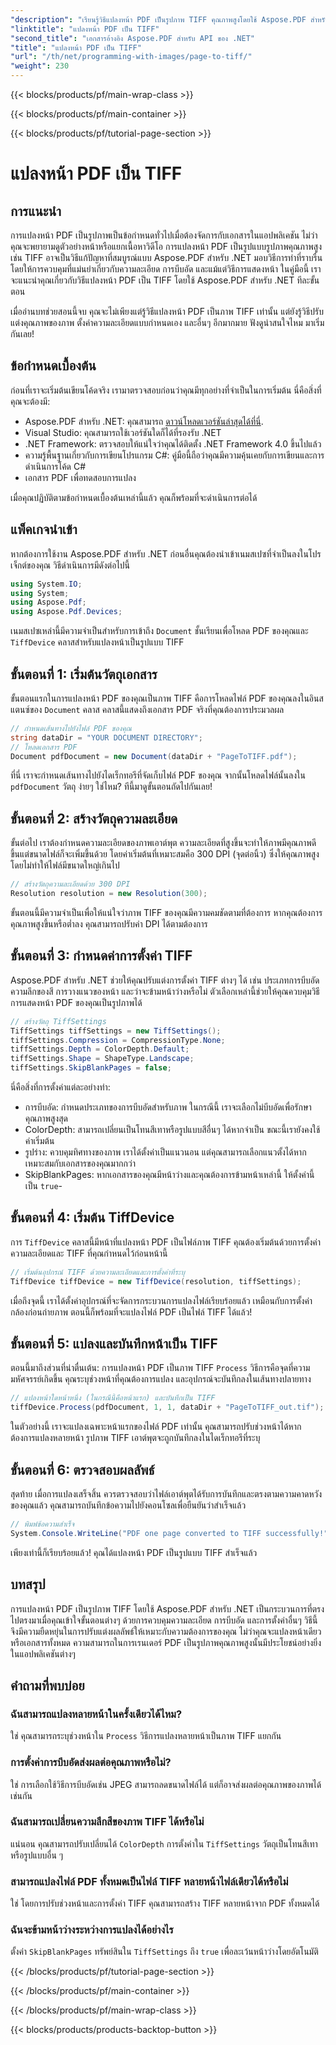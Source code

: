 ```yaml
---
"description": "เรียนรู้วิธีแปลงหน้า PDF เป็นรูปภาพ TIFF คุณภาพสูงโดยใช้ Aspose.PDF สำหรับ .NET คำแนะนำทีละขั้นตอนนี้ครอบคลุมถึงความละเอียด การบีบอัด และอื่นๆ"
"linktitle": "แปลงหน้า PDF เป็น TIFF"
"second_title": "เอกสารอ้างอิง Aspose.PDF สำหรับ API ของ .NET"
"title": "แปลงหน้า PDF เป็น TIFF"
"url": "/th/net/programming-with-images/page-to-tiff/"
"weight": 230
---
```


{{< blocks/products/pf/main-wrap-class >}}

{{< blocks/products/pf/main-container >}}

{{< blocks/products/pf/tutorial-page-section >}}

# แปลงหน้า PDF เป็น TIFF

## การแนะนำ

การแปลงหน้า PDF เป็นรูปภาพเป็นข้อกำหนดทั่วไปเมื่อต้องจัดการกับเอกสารในแอปพลิเคชัน ไม่ว่าคุณจะพยายามดูตัวอย่างหน้าหรือแยกเนื้อหาวิดีโอ การแปลงหน้า PDF เป็นรูปแบบรูปภาพคุณภาพสูง เช่น TIFF อาจเป็นวิธีแก้ปัญหาที่สมบูรณ์แบบ Aspose.PDF สำหรับ .NET มอบวิธีการทำที่ราบรื่นโดยให้การควบคุมที่แม่นยำเกี่ยวกับความละเอียด การบีบอัด และแม้แต่วิธีการแสดงหน้า ในคู่มือนี้ เราจะแนะนำคุณเกี่ยวกับวิธีแปลงหน้า PDF เป็น TIFF โดยใช้ Aspose.PDF สำหรับ .NET ทีละขั้นตอน

เมื่ออ่านบทช่วยสอนนี้จบ คุณจะไม่เพียงแต่รู้วิธีแปลงหน้า PDF เป็นภาพ TIFF เท่านั้น แต่ยังรู้วิธีปรับแต่งคุณภาพของภาพ ตั้งค่าความละเอียดแบบกำหนดเอง และอื่นๆ อีกมากมาย ฟังดูน่าสนใจไหม มาเริ่มกันเลย!

## ข้อกำหนดเบื้องต้น

ก่อนที่เราจะเริ่มต้นเขียนโค้ดจริง เรามาตรวจสอบก่อนว่าคุณมีทุกอย่างที่จำเป็นในการเริ่มต้น นี่คือสิ่งที่คุณจะต้องมี:

- Aspose.PDF สำหรับ .NET: คุณสามารถ [ดาวน์โหลดเวอร์ชันล่าสุดได้ที่นี่](https://releases-aspose.com/pdf/net/).
- Visual Studio: คุณสามารถใช้เวอร์ชันใดก็ได้ที่รองรับ .NET
- .NET Framework: ตรวจสอบให้แน่ใจว่าคุณได้ติดตั้ง .NET Framework 4.0 ขึ้นไปแล้ว
- ความรู้พื้นฐานเกี่ยวกับการเขียนโปรแกรม C#: คู่มือนี้ถือว่าคุณมีความคุ้นเคยกับการเขียนและการดำเนินการโค้ด C#
- เอกสาร PDF เพื่อทดสอบการแปลง

เมื่อคุณปฏิบัติตามข้อกำหนดเบื้องต้นเหล่านี้แล้ว คุณก็พร้อมที่จะดำเนินการต่อได้

## แพ็คเกจนำเข้า

หากต้องการใช้งาน Aspose.PDF สำหรับ .NET ก่อนอื่นคุณต้องนำเข้าเนมสเปซที่จำเป็นลงในโปรเจ็กต์ของคุณ วิธีดำเนินการมีดังต่อไปนี้

```csharp
using System.IO;
using System;
using Aspose.Pdf;
using Aspose.Pdf.Devices;
```

เนมสเปซเหล่านี้มีความจำเป็นสำหรับการเข้าถึง `Document` ชั้นเรียนเพื่อโหลด PDF ของคุณและ `TiffDevice` คลาสสำหรับแปลงหน้าเป็นรูปแบบ TIFF

## ขั้นตอนที่ 1: เริ่มต้นวัตถุเอกสาร

ขั้นตอนแรกในการแปลงหน้า PDF ของคุณเป็นภาพ TIFF คือการโหลดไฟล์ PDF ของคุณลงในอินสแตนซ์ของ `Document` คลาส คลาสนี้แสดงถึงเอกสาร PDF จริงที่คุณต้องการประมวลผล

```csharp
// กำหนดเส้นทางไปยังไฟล์ PDF ของคุณ
string dataDir = "YOUR DOCUMENT DIRECTORY";
// โหลดเอกสาร PDF
Document pdfDocument = new Document(dataDir + "PageToTIFF.pdf");
```

ที่นี่ เราจะกำหนดเส้นทางไปยังไดเร็กทอรีที่จัดเก็บไฟล์ PDF ของคุณ จากนั้นโหลดไฟล์นั้นลงใน `pdfDocument` วัตถุ ง่ายๆ ใช่ไหม? ทีนี้มาดูขั้นตอนถัดไปกันเลย!

## ขั้นตอนที่ 2: สร้างวัตถุความละเอียด

ขั้นต่อไป เราต้องกำหนดความละเอียดของภาพเอาต์พุต ความละเอียดที่สูงขึ้นจะทำให้ภาพมีคุณภาพดีขึ้นแต่ขนาดไฟล์ก็จะเพิ่มขึ้นด้วย โดยค่าเริ่มต้นที่เหมาะสมคือ 300 DPI (จุดต่อนิ้ว) ซึ่งให้คุณภาพสูงโดยไม่ทำให้ไฟล์มีขนาดใหญ่เกินไป

```csharp
// สร้างวัตถุความละเอียดด้วย 300 DPI
Resolution resolution = new Resolution(300);
```

ขั้นตอนนี้มีความจำเป็นเพื่อให้แน่ใจว่าภาพ TIFF ของคุณมีความคมชัดตามที่ต้องการ หากคุณต้องการคุณภาพสูงขึ้นหรือต่ำลง คุณสามารถปรับค่า DPI ได้ตามต้องการ

## ขั้นตอนที่ 3: กำหนดค่าการตั้งค่า TIFF

Aspose.PDF สำหรับ .NET ช่วยให้คุณปรับแต่งการตั้งค่า TIFF ต่างๆ ได้ เช่น ประเภทการบีบอัด ความลึกของสี การวางแนวของหน้า และว่าจะข้ามหน้าว่างหรือไม่ ตัวเลือกเหล่านี้ช่วยให้คุณควบคุมวิธีการแสดงหน้า PDF ของคุณเป็นรูปภาพได้

```csharp
// สร้างวัตถุ TiffSettings
TiffSettings tiffSettings = new TiffSettings();
tiffSettings.Compression = CompressionType.None;
tiffSettings.Depth = ColorDepth.Default;
tiffSettings.Shape = ShapeType.Landscape;
tiffSettings.SkipBlankPages = false;
```

นี่คือสิ่งที่การตั้งค่าแต่ละอย่างทำ:
- การบีบอัด: กำหนดประเภทของการบีบอัดสำหรับภาพ ในกรณีนี้ เราจะเลือกไม่บีบอัดเพื่อรักษาคุณภาพสูงสุด
- ColorDepth: สามารถเปลี่ยนเป็นโทนสีเทาหรือรูปแบบสีอื่นๆ ได้หากจำเป็น ขณะนี้เรายังคงใช้ค่าเริ่มต้น
- รูปร่าง: ควบคุมทิศทางของภาพ เราได้ตั้งค่าเป็นแนวนอน แต่คุณสามารถเลือกแนวตั้งได้หากเหมาะสมกับเอกสารของคุณมากกว่า
- SkipBlankPages: หากเอกสารของคุณมีหน้าว่างและคุณต้องการข้ามหน้าเหล่านี้ ให้ตั้งค่านี้เป็น `true`-

## ขั้นตอนที่ 4: เริ่มต้น TiffDevice

การ `TiffDevice` คลาสนี้มีหน้าที่แปลงหน้า PDF เป็นไฟล์ภาพ TIFF คุณต้องเริ่มต้นด้วยการตั้งค่าความละเอียดและ TIFF ที่คุณกำหนดไว้ก่อนหน้านี้

```csharp
// เริ่มต้นอุปกรณ์ TIFF ด้วยความละเอียดและการตั้งค่าที่ระบุ
TiffDevice tiffDevice = new TiffDevice(resolution, tiffSettings);
```

เมื่อถึงจุดนี้ เราได้ตั้งค่าอุปกรณ์ที่จะจัดการกระบวนการแปลงไฟล์เรียบร้อยแล้ว เหมือนกับการตั้งค่ากล้องก่อนถ่ายภาพ ตอนนี้ก็พร้อมที่จะแปลงไฟล์ PDF เป็นไฟล์ TIFF ได้แล้ว!

## ขั้นตอนที่ 5: แปลงและบันทึกหน้าเป็น TIFF

ตอนนี้มาถึงส่วนที่น่าตื่นเต้น: การแปลงหน้า PDF เป็นภาพ TIFF `Process` วิธีการคือจุดที่ความมหัศจรรย์เกิดขึ้น คุณระบุช่วงหน้าที่คุณต้องการแปลง และอุปกรณ์จะบันทึกลงในเส้นทางปลายทาง

```csharp
// แปลงหน้าใดหน้าหนึ่ง (ในกรณีนี้คือหน้าแรก) และบันทึกเป็น TIFF
tiffDevice.Process(pdfDocument, 1, 1, dataDir + "PageToTIFF_out.tif");
```

ในตัวอย่างนี้ เราจะแปลงเฉพาะหน้าแรกของไฟล์ PDF เท่านั้น คุณสามารถปรับช่วงหน้าได้หากต้องการแปลงหลายหน้า รูปภาพ TIFF เอาต์พุตจะถูกบันทึกลงในไดเร็กทอรีที่ระบุ

## ขั้นตอนที่ 6: ตรวจสอบผลลัพธ์

สุดท้าย เมื่อการแปลงเสร็จสิ้น ควรตรวจสอบว่าไฟล์เอาต์พุตได้รับการบันทึกและตรงตามความคาดหวังของคุณแล้ว คุณสามารถบันทึกข้อความไปยังคอนโซลเพื่อยืนยันว่าสำเร็จแล้ว

```csharp
// พิมพ์ข้อความสำเร็จ
System.Console.WriteLine("PDF one page converted to TIFF successfully!");
```

เพียงเท่านี้ก็เรียบร้อยแล้ว! คุณได้แปลงหน้า PDF เป็นรูปแบบ TIFF สำเร็จแล้ว

## บทสรุป

การแปลงหน้า PDF เป็นรูปภาพ TIFF โดยใช้ Aspose.PDF สำหรับ .NET เป็นกระบวนการที่ตรงไปตรงมาเมื่อคุณเข้าใจขั้นตอนต่างๆ ด้วยการควบคุมความละเอียด การบีบอัด และการตั้งค่าอื่นๆ วิธีนี้จึงมีความยืดหยุ่นในการปรับแต่งผลลัพธ์ให้เหมาะกับความต้องการของคุณ ไม่ว่าคุณจะแปลงหน้าเดียวหรือเอกสารทั้งหมด ความสามารถในการเรนเดอร์ PDF เป็นรูปภาพคุณภาพสูงนั้นมีประโยชน์อย่างยิ่งในแอปพลิเคชันต่างๆ

## คำถามที่พบบ่อย

### ฉันสามารถแปลงหลายหน้าในครั้งเดียวได้ไหม?
ใช่ คุณสามารถระบุช่วงหน้าใน `Process` วิธีการแปลงหลายหน้าเป็นภาพ TIFF แยกกัน

### การตั้งค่าการบีบอัดส่งผลต่อคุณภาพหรือไม่?
ใช่ การเลือกใช้วิธีการบีบอัดเช่น JPEG สามารถลดขนาดไฟล์ได้ แต่ก็อาจส่งผลต่อคุณภาพของภาพได้เช่นกัน

### ฉันสามารถเปลี่ยนความลึกสีของภาพ TIFF ได้หรือไม่
แน่นอน คุณสามารถปรับเปลี่ยนได้ `ColorDepth` การตั้งค่าใน `TiffSettings` วัตถุเป็นโทนสีเทาหรือรูปแบบอื่น ๆ

### สามารถแปลงไฟล์ PDF ทั้งหมดเป็นไฟล์ TIFF หลายหน้าไฟล์เดียวได้หรือไม่
ใช่ โดยการปรับช่วงหน้าและการตั้งค่า TIFF คุณสามารถสร้าง TIFF หลายหน้าจาก PDF ทั้งหมดได้

### ฉันจะข้ามหน้าว่างระหว่างการแปลงได้อย่างไร
ตั้งค่า `SkipBlankPages` ทรัพย์สินใน `TiffSettings` ถึง `true` เพื่อละเว้นหน้าว่างโดยอัตโนมัติ

{{< /blocks/products/pf/tutorial-page-section >}}

{{< /blocks/products/pf/main-container >}}

{{< /blocks/products/pf/main-wrap-class >}}

{{< blocks/products/products-backtop-button >}}